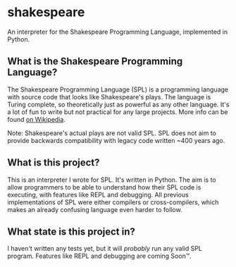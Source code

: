 # shakespeare
An interpreter for the Shakespeare Programming Language, implemented in Python.

## What is the Shakespeare Programming Language?

The Shakespeare Programming Language (SPL) is a programming language with source code that looks like Shakespeare's plays. The language is Turing complete, so theoretically just as powerful as any other language. It's a lot of fun to write but not practical for any large projects. More info can be found [on Wikipedia](https://en.wikipedia.org/wiki/Shakespeare_Programming_Language).

Note: Shakespeare's actual plays are not valid SPL. SPL does not aim to provide backwards compatibility with legacy code written ~400 years ago.

## What is this project?

This is an interpreter I wrote for SPL. It's written in Python. The aim is to allow programmers to be able to understand how their SPL code is executing, with features like REPL and debugging. All previous implementations of SPL were either compilers or cross-compilers, which makes an already confusing language even harder to follow.

## What state is this project in?

I haven't written any tests yet, but it will *probably* run any valid SPL program. Features like REPL and debugging are coming Soon™.
